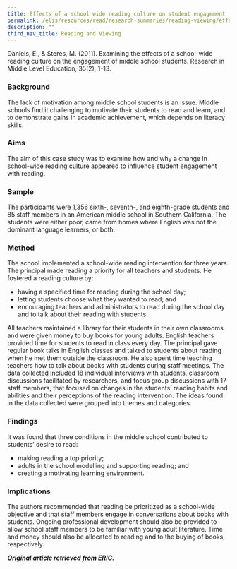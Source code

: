 ```yaml
---
title: Effects of a school wide reading culture on student engagement
permalink: /elis/resources/read/research-summaries/reading-viewing/effects-of-school-wide-reading-culture/
description: ""
third_nav_title: Reading and Viewing
---
```

Daniels, E., & Steres, M. (2011). Examining the effects of a school-wide reading culture on the engagement of middle school students. Research in Middle Level Education, 35(2), 1-13.

### Background

The lack of motivation among middle school students is an issue. Middle schools find it challenging to motivate their students to read and learn, and to demonstrate gains in academic achievement, which depends on literacy skills.

### Aims

The aim of this case study was to examine how and why a change in school-wide reading culture appeared to influence student engagement with reading.

### Sample

The participants were 1,356 sixth-, seventh-, and eighth-grade students and 85 staff members in an American middle school in Southern California. The students were either poor, came from homes where English was not the dominant language learners, or both.

### Method

The school implemented a school-wide reading intervention for three years. The principal made reading a priority for all teachers and students. He fostered a reading culture by:

*   having a specified time for reading during the school day;
*   letting students choose what they wanted to read; and
*   encouraging teachers and administrators to read during the school day and to talk about their reading with students.

All teachers maintained a library for their students in their own classrooms and were given money to buy books for young adults. English teachers provided time for students to read in class every day. The principal gave regular book talks in English classes and talked to students about reading when he met them outside the classroom. He also spent time teaching teachers how to talk about books with students during staff meetings. The data collected included 18 individual interviews with students, classroom discussions facilitated by researchers, and focus group discussions with 17 staff members, that focused on changes in the students’ reading habits and abilities and their perceptions of the reading intervention. The ideas found in the data collected were grouped into themes and categories.

### Findings

It was found that three conditions in the middle school contributed to students’ desire to read:   

*   making reading a top priority;
*   adults in the school modelling and supporting reading; and
*   creating a motivating learning environment.

### Implications

The authors recommended that reading be prioritized as a school-wide objective and that staff members engage in conversations about books with students. Ongoing professional development should also be provided to allow school staff members to be familiar with young adult literature. Time and money should also be allocated to reading and to the buying of books, respectively.

_**Original article retrieved from ERIC.**_ 

